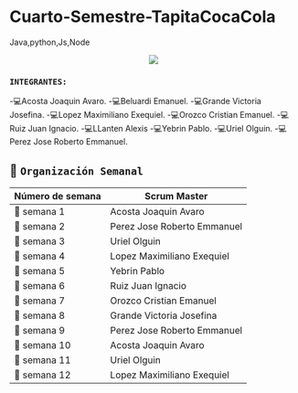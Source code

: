 # Cuarto-Semestre-TapitaCocaCola

Java,python,Js,Node
<div align="center">
<img src="https://media.giphy.com/media/QNFhOolVeCzPQ2Mx85/giphy.gif" />
</div>


### `INTEGRANTES:`
-:computer:Acosta Joaquin Avaro.
-:computer:Beluardi Emanuel.
-:computer:Grande Victoria Josefina.
-:computer:Lopez Maximiliano Exequiel.
-:computer:Orozco Cristian Emanuel.
-:computer:Ruiz Juan Ignacio.
-:computer:LLanten Alexis
-:computer:Yebrin Pablo.
-:computer:Uriel Olguin.
-:computer:Perez Jose Roberto Emmanuel.



## :calendar: `Organización Semanal`

| **Número de semana** | **Scrum Master** |
| ---- | ---- |
| :pencil: semana 1 |Acosta Joaquin Avaro|
| :pencil: semana 2 |Perez Jose Roberto Emmanuel|
| :pencil: semana 3 |Uriel Olguin|
| :pencil: semana 4 |Lopez Maximiliano Exequiel|
| :pencil: semana 5 |Yebrin Pablo|
| :pencil: semana 6 |Ruiz Juan Ignacio|
| :pencil: semana 7 |Orozco Cristian Emanuel|
| :pencil: semana 8 |Grande Victoria Josefina|
| :pencil: semana 9 |Perez Jose Roberto Emmanuel|
| :pencil: semana 10 |Acosta Joaquin Avaro|
| :pencil: semana 11 |Uriel Olguin|
| :pencil: semana 12 |Lopez Maximiliano Exequiel|
